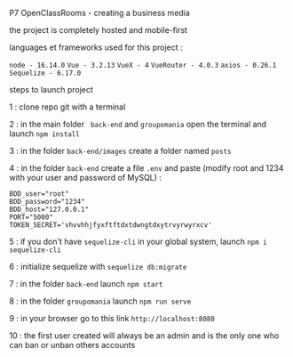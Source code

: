 P7 OpenClassRooms - creating a business media

the project is completely hosted and mobile-first

languages et frameworks used for this project :

`node - 16.14.0`
`Vue - 3.2.13`
`VueX - 4`
`VueRouter - 4.0.3`
`axios - 0.26.1`
`Sequelize - 6.17.0`

steps to launch project

1 : clone repo git with a terminal

2 : in the main folder `` back-end`` and ``groupomania`` open the terminal and launch ``npm install``

3 : in the folder ``back-end/images`` create a folder named ``posts``

4 : in the folder ``back-end`` create a file ``.env`` and paste (modify root and 1234 with your user and password of MySQL) :

```
BDD_user="root"
BDD_password="1234"
BDD_host="127.0.0.1"
PORT="5000"
TOKEN_SECRET='vhvvhhjfyxftftdxtdwngtdxytrvyrwyrxcv'
```

5 : if you don't have ``sequelize-cli`` in your global system, launch ``npm i sequelize-cli``

6 : initialize sequelize with `` sequelize db:migrate ``

7 : in the folder ``back-end`` launch `` npm start ``

8 : in the folder ``groupomania`` launch `` npm run serve ``

9 : in your browser go to this link ``http://localhost:8080``

10 : the first user created will always be an admin and is the only one who can ban or unban others accounts

